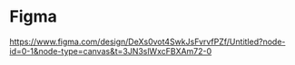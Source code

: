# Figma 
https://www.figma.com/design/DeXs0vot4SwkJsFvrvfPZf/Untitled?node-id=0-1&node-type=canvas&t=3JN3slWxcFBXAm72-0